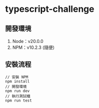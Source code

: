 # typescript-challenge

## 開發環境

1. Node：v20.0.0
2. NPM：v10.2.3 (隨便)

## 安裝流程

```
// 安裝 NPM
npm install
// 開發環境
npm run dev
// 執行測試檔
npm run test
```
